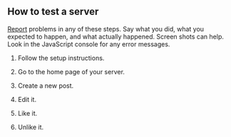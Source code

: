 ## How to test a server

<a href="https://github.com/scripting/chat/issues">Report</a> problems in any of these steps. Say what you did, what you expected to happen, and what actually happened. Screen shots can help. Look in the JavaScript console for any error messages. 

1. Follow the setup instructions.

2. Go to the home page of your server.

3. Create a new post.

4. Edit it.

5. Like it.

6. Unlike it. 

